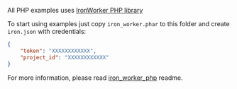 All PHP examples uses [IronWorker PHP library](https://github.com/iron-io/iron_worker_php)

To start using examples just copy `iron_worker.phar` to this folder and create `iron.json` with credentials:

```json
{
    "token": "XXXXXXXXXXXX",
    "project_id": "XXXXXXXXXXXX"
}
```

For more information, please read [iron_worker_php](https://github.com/iron-io/iron_worker_php) readme.